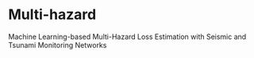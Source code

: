 # Multi-hazard
Machine Learning-based Multi-Hazard Loss Estimation with Seismic and Tsunami Monitoring Networks 
